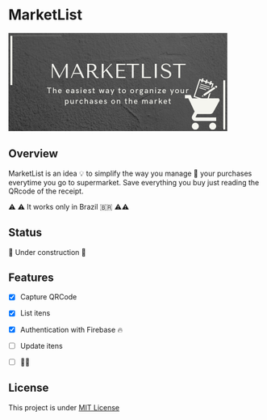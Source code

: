 # MarketList

![Marketlist logo](assets/Markelist.png)

## Overview

MarketList is an idea :bulb: to simplify the way you manage :memo: your purchases everytime you go to supermarket. Save everything you buy just reading the QRcode of the receipt. 


:warning: :warning: It works only in Brazil <span>&#x1f1e7;&#x1f1f7;</span> :warning::warning:


## Status

:construction: Under construction :construction:

## Features

- [x] Capture QRCode
- [x] List itens
- [x] Authentication with Firebase :fire:
- [ ] Update itens
- [ ] :man_shrugging:



## License

This project is under [MIT License](https://opensource.org/licenses/MIT)
